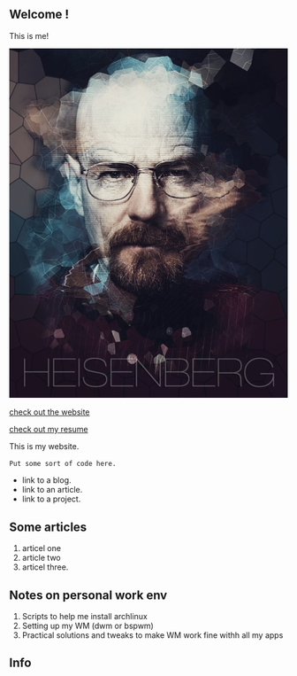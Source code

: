 ## Welcome !
This is me!


![this is me! a joke 😁](./pix/meberg.png)


[check out the website](./index.html)


[check out my resume](./aresume)


This is my website.
```
Put some sort of code here.
```
- link to a blog.
- link to an article.
- link to a project.

## Some articles
1. articel one
2. article two
3. articel three.

## Notes on personal work env
1. Scripts to help me install archlinux
2. Setting up my WM (dwm or bspwm)
3. Practical solutions and tweaks to make WM work fine withh all my apps

## Info
